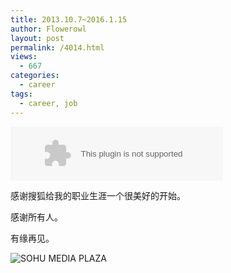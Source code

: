```yaml
---
title: 2013.10.7~2016.1.15
author: Flowerowl
layout: post
permalink: /4014.html
views:
  - 667
categories:
  - career
tags:
  - career, job
---
```


<embed src="http://music.163.com/style/swf/widget.swf?sid=5411531&type=2&auto=0&width=320&height=66" width="340" height="86"  allowNetworking="all">

感谢搜狐给我的职业生涯一个很美好的开始。

感谢所有人。

有缘再见。

![SOHU MEDIA PLAZA](http://lazynight.me/wp-content/uploads/2016/01/sohu_media_plaza.jpg)
